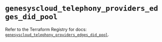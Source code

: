 # `genesyscloud_telephony_providers_edges_did_pool`

Refer to the Terraform Registry for docs: [`genesyscloud_telephony_providers_edges_did_pool`](https://registry.terraform.io/providers/mypurecloud/genesyscloud/1.70.0/docs/resources/telephony_providers_edges_did_pool).
